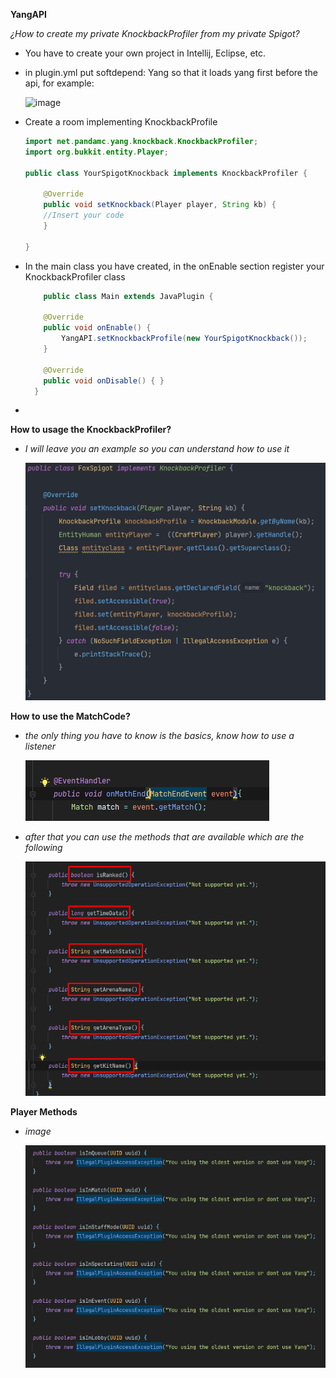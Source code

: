 **YangAPI**

_¿How to create my private KnockbackProfiler from my private Spigot?_

- You have to create your own project in Intellij, Eclipse, etc.


- in plugin.yml put softdepend: Yang so that it loads yang first before the api, for example: 

    ![image](https://user-images.githubusercontent.com/33809410/118216061-c9b63400-b440-11eb-82dc-63658caef2df.png)
  

- Create a room implementing KnockbackProfile
  ```Java
  import net.pandamc.yang.knockback.KnockbackProfiler;
  import org.bukkit.entity.Player;
  
  public class YourSpigotKnockback implements KnockbackProfiler {
  
      @Override
      public void setKnockback(Player player, String kb) {
      //Insert your code
      }
  
  }
  ```
  

- In the main class you have created, in the onEnable section register your KnockbackProfiler class 
  ```Java
      public class Main extends JavaPlugin {
  
      @Override
      public void onEnable() {
          YangAPI.setKnockbackProfile(new YourSpigotKnockback());
      }
  
      @Override
      public void onDisable() { }
    }
  ```
               
                       
 -
**How to usage the KnockbackProfiler?** 

- _I will leave you an example so you can understand how to use it_

    ![img/img_2.png](img/img_2.png)


**How to use the MatchCode?**

- _the only thing you have to know is the basics, know how to use a listener_

    ![img/img_3.png](img/img_3.png)

- _after that you can use the methods that are available which are the following_

    ![img/img_4.png](img/img_4.png)

**Player Methods**

- _image_

    ![img/img_5.png](img/img_5.png)
